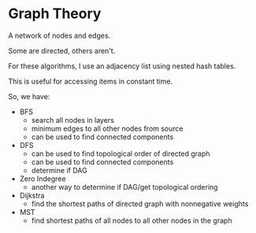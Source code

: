 # Graph Theory

A network of nodes and edges.

Some are directed, others aren't.

For these algorithms, I use an adjacency list using nested hash tables.

This is useful for accessing items in constant time.

So, we have:
- BFS
  - search all nodes in layers
  - minimum edges to all other nodes from source
  - can be used to find connected components
- DFS
  - can be used to find topological order of directed graph
  - can be used to find connected components
  - determine if DAG
- Zero Indegree
  - another way to determine if DAG/get topological ordering
- Dijkstra
  - find the shortest paths of directed graph with nonnegative weights
- MST
  - find shortest paths of all nodes to all other nodes in the graph
